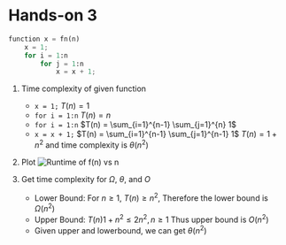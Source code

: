 # Hands-on 3

```python
function x = fn(n) 
    x = 1;
    for i = 1:n
        for j = 1:n
            x = x + 1;
```
1. Time complexity of given function
    * `x = 1;` $T(n) = 1$
    * `for i = 1:n` $T(n) = n$
    * `for i = 1:n` $T(n) = \sum_{i=1}^{n-1} \sum_{j=1}^{n} 1$
    * `x = x + 1;` $T(n) = \sum_{i=1}^{n-1} \sum_{j=1}^{n-1} 1$
$T(n) = 1 + n^2$ and time complexity is $\theta(n^2)$

2. Plot
![Runtime of f(n) vs n](/runtime_plot.png)

3. Get time complexity for $\Omega$, $\theta$, and $O$
    * Lower Bound: For $n ≥ 1$, $T(n) ≥ n^2$, Therefore the lower bound is $\Omega(n^2)$
    * Upper Bound: $T(n) 1 + n^2 ≤ 2n^2, n ≥ 1$ Thus upper bound is $O(n^2)$
    * Given upper and lowerbound, we can get $\theta(n^2)$


